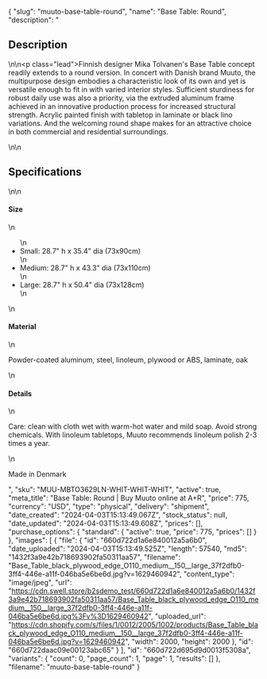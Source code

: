 {
  "slug": "muuto-base-table-round",
  "name": "Base Table: Round",
  "description": "<h2>Description</h2>\n<!-- split -->\n<p class=\"lead\">Finnish designer Mika Tolvanen's Base Table concept readily extends to a round version. In concert with Danish brand Muuto, the multipurpose design embodies a characteristic look of its own and yet is versatile enough to fit in with varied interior styles. Sufficient sturdiness for robust daily use was also a priority, via the extruded aluminum frame achieved in an innovative production process for increased structural strength. Acrylic painted finish with tabletop in laminate or black lino variations. And the welcoming round shape makes for an attractive choice in both commercial and residential surroundings.</p>\n<!-- split -->\n<h2>Specifications</h2>\n<!-- split -->\n<h4>Size</h4>\n<ul>\n<li>Small: 28.7\" h x 35.4\" dia (73x90cm)</li>\n<li>Medium: 28.7\" h x 43.3\" dia (73x110cm)</li>\n<li>Large: 28.7\" h x 50.4\" dia (73x128cm)</li>\n</ul>\n<h4>Material</h4>\n<p>Powder-coated aluminum, steel, linoleum, plywood or ABS, laminate, oak</p>\n<h4>Details</h4>\n<p>Care: clean with cloth wet with warm-hot water and mild soap. Avoid strong chemicals. With linoleum tabletops, Muuto recommends linoleum polish 2-3 times a year.</p>\n<p><span>Made in Denmark</span></p>",
  "sku": "MUU-MBTO3629LN-WHIT-WHIT-WHIT",
  "active": true,
  "meta_title": "Base Table: Round | Buy Muuto online at A+R",
  "price": 775,
  "currency": "USD",
  "type": "physical",
  "delivery": "shipment",
  "date_created": "2024-04-03T15:13:49.067Z",
  "stock_status": null,
  "date_updated": "2024-04-03T15:13:49.608Z",
  "prices": [],
  "purchase_options": {
    "standard": {
      "active": true,
      "price": 775,
      "prices": []
    }
  },
  "images": [
    {
      "file": {
        "id": "660d722d1a6e840012a5a6b0",
        "date_uploaded": "2024-04-03T15:13:49.525Z",
        "length": 57540,
        "md5": "1432f3a9e42b718693902fa50311aa57",
        "filename": "Base_Table_black_plywood_edge_O110_medium__150__large_37f2dfb0-3ff4-446e-a11f-046ba5e6be6d.jpg?v=1629460942",
        "content_type": "image/jpeg",
        "url": "https://cdn.swell.store/b2sdemo_test/660d722d1a6e840012a5a6b0/1432f3a9e42b718693902fa50311aa57/Base_Table_black_plywood_edge_O110_medium__150__large_37f2dfb0-3ff4-446e-a11f-046ba5e6be6d.jpg%3Fv%3D1629460942",
        "uploaded_url": "https://cdn.shopify.com/s/files/1/0012/2005/1002/products/Base_Table_black_plywood_edge_O110_medium__150__large_37f2dfb0-3ff4-446e-a11f-046ba5e6be6d.jpg?v=1629460942",
        "width": 2000,
        "height": 2000
      },
      "id": "660d722daac09e00123abc65"
    }
  ],
  "id": "660d722d695d9d0013f5308a",
  "variants": {
    "count": 0,
    "page_count": 1,
    "page": 1,
    "results": []
  },
  "filename": "muuto-base-table-round"
}